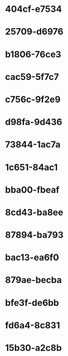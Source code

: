 # 404cf-e7534
# 25709-d6976
# b1806-76ce3
# cac59-5f7c7
# c756c-9f2e9
# d98fa-9d436
# 73844-1ac7a
# 1c651-84ac1
# bba00-fbeaf
# 8cd43-ba8ee
# 87894-ba793
# bac13-ea6f0
# 879ae-becba
# bfe3f-de6bb
# fd6a4-8c831
# 15b30-a2c8b
